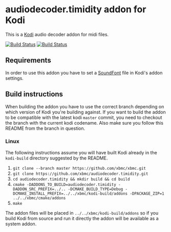 # audiodecoder.timidity addon for Kodi

This is a [Kodi](https://kodi.tv) audio decoder addon for midi files.

[![Build Status](https://travis-ci.org/xbmc/audiodecoder.timidity.svg?branch=Matrix)](https://travis-ci.org/xbmc/audiodecoder.timidity/branches)
[![Build Status](https://dev.azure.com/teamkodi/binary-addons/_apis/build/status/xbmc.audiodecoder.timidity?branchName=Matrix)](https://dev.azure.com/teamkodi/binary-addons/_build/latest?definitionId=2&branchName=Matrix)
<!--- [![Build Status](https://ci.appveyor.com/api/projects/status/github/xbmc/audiodecoder.timidity?branch=Matrix&svg=true)](https://ci.appveyor.com/project/xbmc/audiodecoder-timidity?branch=Matrix) -->

## Requirements

In order to use this addon you have to set a [SoundFont]("https://en.wikipedia.org/wiki/SoundFont") file in Kodi's addon settings.

## Build instructions

When building the addon you have to use the correct branch depending on which version of Kodi you're building against. 
If you want to build the addon to be compatible with the latest kodi `master` commit, you need to checkout the branch with the current kodi codename.
Also make sure you follow this README from the branch in question.

### Linux

The following instructions assume you will have built Kodi already in the `kodi-build` directory 
suggested by the README.

1. `git clone --branch master https://github.com/xbmc/xbmc.git`
2. `git clone https://github.com/xbmc/audiodecoder.timidity.git`
3. `cd audiodecoder.timidity && mkdir build && cd build`
4. `cmake -DADDONS_TO_BUILD=audiodecoder.timidity -DADDON_SRC_PREFIX=../.. -DCMAKE_BUILD_TYPE=Debug -DCMAKE_INSTALL_PREFIX=../../xbmc/kodi-build/addons -DPACKAGE_ZIP=1 ../../xbmc/cmake/addons`
5. `make`

The addon files will be placed in `../../xbmc/kodi-build/addons` so if you build Kodi from source and run it directly 
the addon will be available as a system addon.
